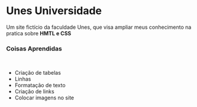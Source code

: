 <h1>Unes Universidade</h1>
<p>Um site fictício da faculdade Unes, que visa ampliar meus conhecimento na pratica sobre <strong>HMTL e CSS</strong></p>
<h3>Coisas Aprendidas</h3><br>
<ul>
   <meta type="square">
    <li>Criação de tabelas</li>
    <li>Linhas</li>
    <li>Formatação de texto</li>
    <li>Criação de links</li>
    <li>Colocar imagens no site</li>
</ul>

 
